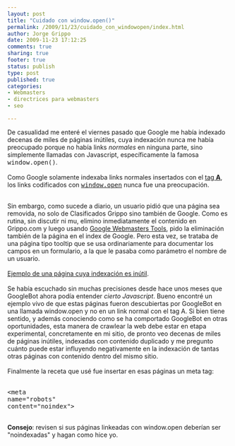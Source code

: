 ```yaml
--- 
layout: post
title: "Cuidado con window.open()"
permalink: /2009/11/23/cuidado_con_windowopen/index.html
author: Jorge Grippo
date: 2009-11-23 17:12:25
comments: true
sharing: true
footer: true
status: publish
type: post
published: true
categories: 
- Webmasters
- directrices para webmasters
- seo

---
```

<!-- 113 -->
De casualidad me enteré el viernes pasado que Google me había indexado decenas de miles de páginas inútiles, cuya indexación nunca me había preocupado porque no había links <i>normales</i> en ninguna parte, sino simplemente llamadas con Javascript, específicamente la famosa <tt>window.open()</tt>.<br /><br />Como Google solamente indexaba links normales insertados con el <a href="http://www.w3.org/TR/html401/struct/links.html#h-12.2">tag <b>A</b></a>, los links codificados con <a href="http://docs.sun.com/source/816-6408-10/window.htm#1202731"><tt>window.open</tt></a> nunca fue una preocupación.<br /><br />

<!--more-->
Sin embargo, como sucede a diario, un usuario pidió que una página sea removida, no solo de Clasificados Grippo sino también de Google. Como es rutina, sin discutir ni mu, elimino inmediatamente el contenido en Grippo.com y luego usando <a href="https://www.google.com/webmasters/tools/home?hl=es">Google Webmasters Tools</a>, pido la eliminación también de la página en el index de Google. Pero esta vez, se trataba de una página tipo tooltip que se usa ordinariamente para documentar los campos en un formulario, a la que le pasaba como parámetro el nombre de un usuario.<br /><br /><a href="http://www.grippo.com/docs/ads_visitas_recibidas.htm?614">Ejemplo de una página cuya indexación es inútil</a>.<br /><br />Se había escuchado sin muchas precisiones desde hace unos meses que GoogleBot ahora podía entender <i>cierto Javascript</i>. Bueno encontré un ejemplo vivo de que estas páginas fueron descubiertas por GoogleBot en una llamada window.open y no en un link normal con el tag A. Si bien tiene sentido, y además conociendo como se ha comportado GoogleBot en otras oportunidades, esta manera de crawlear la web debe estar en etapa experimental, concretamente en mi sitio, de pronto veo decenas de miles de páginas inútiles, indexadas con contenido duplicado y me pregunto cuánto puede estar influyendo negativamente en la indexación de tantas otras páginas con contenido dentro del mismo sitio.<br /><br />Finalmente la receta que usé fue insertar en esas páginas un meta tag:<br /><br /><pre>&lt;<span class="start-tag">meta</span><span class="attribute-name"> name</span>=<span class="attribute-value">"robots" </span><span class="attribute-name">content</span>=<span class="attribute-value">"noindex"</span>&gt;</pre><br /><b>Consejo</b>: revisen si sus páginas linkeadas con window.open deberían ser "noindexadas" y hagan como hice yo.<br /><br /><br />


